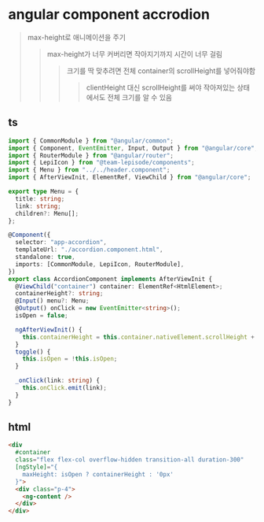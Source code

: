 # angular component accrodion

> max-height로 애니메이션을 주기
>
> > max-height가 너무 커버리면 작아지기까지 시간이 너무 걸림
> >
> > > 크기를 딱 맞추려면 전체 container의 scrollHeight를 넣어줘야함
> > >
> > > > clientHeight 대신 scrollHeight를 써야 작아져있는 상태에서도 전체 크기를 알 수 있음

## ts

```ts
import { CommonModule } from "@angular/common";
import { Component, EventEmitter, Input, Output } from "@angular/core";
import { RouterModule } from "@angular/router";
import { LepiIcon } from "@team-lepisode/components";
import { Menu } from "../../header.component";
import { AfterViewInit, ElementRef, ViewChild } from "@angular/core";

export type Menu = {
  title: string;
  link: string;
  children?: Menu[];
};

@Component({
  selector: "app-accordion",
  templateUrl: "./accordion.component.html",
  standalone: true,
  imports: [CommonModule, LepiIcon, RouterModule],
})
export class AccordionComponent implements AfterViewInit {
  @ViewChild("container") container: ElementRef<HtmlElement>;
  containerHeight?: string;
  @Input() menu?: Menu;
  @Output() onClick = new EventEmitter<string>();
  isOpen = false;

  ngAfterViewInit() {
    this.containerHeight = this.container.nativeElement.scrollHeight + "px";
  }
  toggle() {
    this.isOpen = !this.isOpen;
  }

  _onClick(link: string) {
    this.onClick.emit(link);
  }
}
```

## html

```html
<div
  #container
  class="flex flex-col overflow-hidden transition-all duration-300"
  [ngStyle]="{
    maxHeight: isOpen ? containerHeight : '0px'
  }">
  <div class="p-4">
    <ng-content />
  </div>
</div>
```
